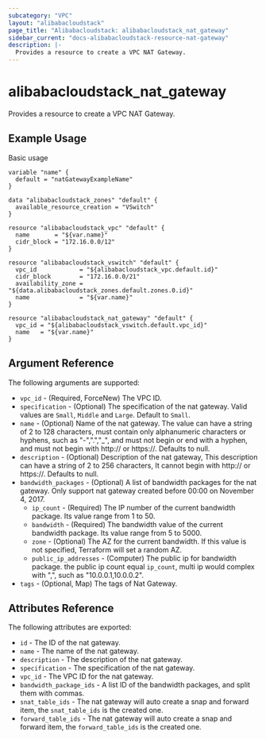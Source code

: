 ```yaml
---
subcategory: "VPC"
layout: "alibabacloudstack"
page_title: "Alibabacloudstack: alibabacloudstack_nat_gateway"
sidebar_current: "docs-alibabacloudstack-resource-nat-gateway"
description: |-
  Provides a resource to create a VPC NAT Gateway.
---
```


# alibabacloudstack\_nat\_gateway

Provides a resource to create a VPC NAT Gateway.


## Example Usage

Basic usage

```
variable "name" {
  default = "natGatewayExampleName"
}

data "alibabacloudstack_zones" "default" {
  available_resource_creation = "VSwitch"
}

resource "alibabacloudstack_vpc" "default" {
  name       = "${var.name}"
  cidr_block = "172.16.0.0/12"
}

resource "alibabacloudstack_vswitch" "default" {
  vpc_id            = "${alibabacloudstack_vpc.default.id}"
  cidr_block        = "172.16.0.0/21"
  availability_zone = "${data.alibabacloudstack_zones.default.zones.0.id}"
  name              = "${var.name}"
}

resource "alibabacloudstack_nat_gateway" "default" {
  vpc_id = "${alibabacloudstack_vswitch.default.vpc_id}"
  name   = "${var.name}"
}
```

## Argument Reference

The following arguments are supported:

* `vpc_id` - (Required, ForceNew) The VPC ID.
* `specification` - (Optional) The specification of the nat gateway. Valid values are `Small`, `Middle` and `Large`. Default to `Small`. 
* `name` - (Optional) Name of the nat gateway. The value can have a string of 2 to 128 characters, must contain only alphanumeric characters or hyphens, such as "-",".","_", and must not begin or end with a hyphen, and must not begin with http:// or https://. Defaults to null.
* `description` - (Optional) Description of the nat gateway, This description can have a string of 2 to 256 characters, It cannot begin with http:// or https://. Defaults to null.
* `bandwidth_packages` - (Optional) A list of bandwidth packages for the nat gateway. Only support nat gateway created before 00:00 on November 4, 2017.
  * `ip_count` - (Required) The IP number of the current bandwidth package. Its value range from 1 to 50.
  * `bandwidth` - (Required) The bandwidth value of the current bandwidth package. Its value range from 5 to 5000.
  * `zone` - (Optional) The AZ for the current bandwidth. If this value is not specified, Terraform will set a random AZ.
  * `public_ip_addresses` - (Computer) The public ip for bandwidth package. the public ip count equal `ip_count`, multi ip would complex with ",", such as "10.0.0.1,10.0.0.2".
* `tags` - (Optional, Map) The tags of Nat Gateway.

## Attributes Reference

The following attributes are exported:

* `id` - The ID of the nat gateway.
* `name` - The name of the nat gateway.
* `description` - The description of the nat gateway.
* `specification` - The specification of the nat gateway.
* `vpc_id` - The VPC ID for the nat gateway.
* `bandwidth_package_ids` - A list ID of the bandwidth packages, and split them with commas.
* `snat_table_ids` - The nat gateway will auto create a snap and forward item, the `snat_table_ids` is the created one.
* `forward_table_ids` - The nat gateway will auto create a snap and forward item, the `forward_table_ids` is the created one.


